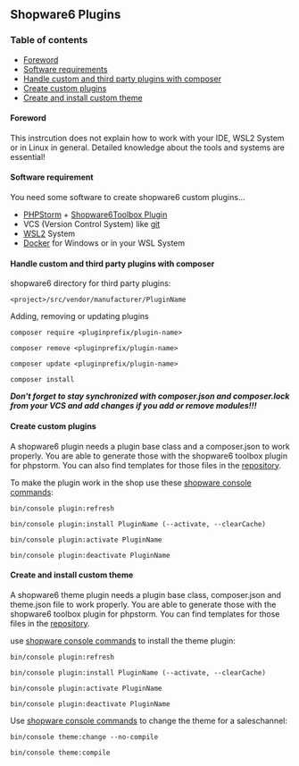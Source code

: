 ## Shopware6 Plugins

### Table of contents
 - [Foreword](#Foreword)
 - [Software requirements](#Software-requirements)
 - [Handle custom and third party plugins with composer](#Handle-custom-and-third-party-plugins-with-composer)
 - [Create custom plugins](#Create-custom-plugins)
 - [Create and install custom theme](#Create-and-install-custom-theme)

#### Foreword
 This instrcution does not explain how to work with your IDE, WSL2 System or in Linux in general.
Detailed knowledge about the tools and systems are essential!

#### Software requirement
You need some software to create shopware6 custom plugins...
 - [PHPStorm](https://www.jetbrains.com/de-de/phpstorm/) + [Shopware6Toolbox Plugin](https://plugins.jetbrains.com/plugin/17632-shopware-6-toolbox)
 - VCS (Version Control System) like [git](https://git-scm.com/)
 - [WSL2](https://learn.microsoft.com/de-de/windows/wsl/install) System
 - [Docker](https://www.docker.com/) for Windows or in your WSL System

#### Handle custom and third party plugins with composer
shopware6 directory for third party plugins:

```<project>/src/vendor/manufacturer/PluginName```

Adding, removing or updating plugins

```composer require <pluginprefix/plugin-name>```

```composer remove <pluginprefix/plugin-name>```

```composer update <pluginprefix/plugin-name>```

```composer install```

***Don't forget to stay synchronized with composer.json and composer.lock from your VCS and add changes if you add or remove modules!!!***

#### Create custom plugins
A shopware6 plugin needs a plugin base class and a composer.json to work properly.
You are able to generate those with the shopware6 toolbox plugin for phpstorm.
You can also find templates for those files in the [repository](https://github.com/keanuklennerdev/sw6plugins/tree/main/ConnePluginName).

To make the plugin work in the shop use these [shopware console commands](https://docs.shopware.com/en/shopware-6-en/tutorials-and-faq/shopware-cli):

```bin/console plugin:refresh```

```bin/console plugin:install PluginName (--activate, --clearCache)```

```bin/console plugin:activate PluginName ```

```bin/console plugin:deactivate PluginName ```

#### Create and install custom theme
A shopware6 theme plugin needs a plugin base class, composer.json and theme.json file to work properly.
You are able to generate those with the shopware6 toolbox plugin for phpstorm.
You can find templates for those files in the [repository](https://github.com/keanuklennerdev/sw6plugins/tree/main/ConneThemeName).

use [shopware console commands](https://docs.shopware.com/en/shopware-6-en/tutorials-and-faq/shopware-cli) to install the theme plugin:

```bin/console plugin:refresh```

```bin/console plugin:install PluginName (--activate, --clearCache)```

```bin/console plugin:activate PluginName ```

```bin/console plugin:deactivate PluginName ```

Use [shopware console commands](https://docs.shopware.com/en/shopware-6-en/tutorials-and-faq/shopware-cli) to change the theme for a saleschannel:

```bin/console theme:change --no-compile```

```bin/console theme:compile```


